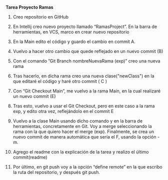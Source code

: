 **Tarea Proyecto Ramas**

1) Creo repositorio en GitHub

2) En Intellij creo nuevo proyecto llamado “RamasProject”.  En la barra de herramientas, en VCS, marco en crear nuevo repositorio

3) En la Main edito el código y guardo el cambio en commit A.

4) Vuelvo a hacer otro cambio que quede reflejado en un nuevo commit (B)

5) Con el comando ”Git Branch nombreNuevaRama (exp)” creo una nueva rama

6) Tras hacerlo, en dicha rama creo una nueva clase("newClass") en la que editaré el código y haré otro commit ( C )

7) Con “Git Checkout Main”, me vuelvo a la rama Main, en la cual realizaré un nuevo commit (E)

8) Tras esto, vuelvo a usar el Git Checkout, pero en este caso a la rama exp, y edito otra vez, reflejándolo en el commit E

9) Vuelvo a la clase Main usando dicho comando y en la barra de herramientas, concretamente en Git. Voy a merge seleccionando la rama con la que quiero hacer el merge (exp). Finalmente, se crea un nuevo commit de manera automática que sería el F, usando la opción -m.

10) Agrego el readme con la explicación de la tarea y realizo el último commit(readme)

11) Por último, en git push voy a la opción “define remote” en la que escribo la ruta del repositorio, y después git push.

